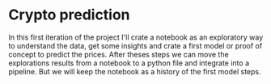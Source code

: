 # Crypto prediction
In this first iteration of the project I'll crate a notebook as an exploratory way to understand the data, get some insights and crate a first model or proof of concept to predict the prices.
After theses steps we can move the explorations results from a notebook to a python file and integrate into a pipeline. But we will keep the notebook as a history of the first model steps.
